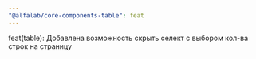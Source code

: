 ```yaml
---
"@alfalab/core-components-table": feat
---
```


feat(table): Добавлена возможность скрыть селект с выбором кол-ва строк на страницу
